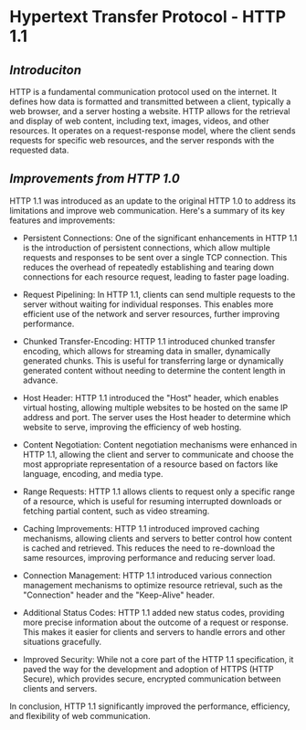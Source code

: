 
# **Hypertext Transfer Protocol - HTTP 1.1**

## *Introduciton*

HTTP is a fundamental communication protocol used on the internet. It defines how data is formatted and transmitted between a client, typically a web browser, and a server hosting a website. HTTP allows for the retrieval and display of web content, including text, images, videos, and other resources. It operates on a request-response model, where the client sends requests for specific web resources, and the server responds with the requested data.

## *Improvements from HTTP 1.0*

HTTP 1.1 was introduced as an update to the original HTTP 1.0 to address its limitations and improve web communication. Here's a summary of its key features and improvements:

- Persistent Connections: One of the significant enhancements in HTTP 1.1 is the introduction of persistent connections, which allow multiple requests and responses to be sent over a single TCP connection. This reduces the overhead of repeatedly establishing and tearing down connections for each resource request, leading to faster page loading.

- Request Pipelining: In HTTP 1.1, clients can send multiple requests to the server without waiting for individual responses. This enables more efficient use of the network and server resources, further improving performance.

- Chunked Transfer-Encoding: HTTP 1.1 introduced chunked transfer encoding, which allows for streaming data in smaller, dynamically generated chunks. This is useful for transferring large or dynamically generated content without needing to determine the content length in advance.

- Host Header: HTTP 1.1 introduced the "Host" header, which enables virtual hosting, allowing multiple websites to be hosted on the same IP address and port. The server uses the Host header to determine which website to serve, improving the efficiency of web hosting.

- Content Negotiation: Content negotiation mechanisms were enhanced in HTTP 1.1, allowing the client and server to communicate and choose the most appropriate representation of a resource based on factors like language, encoding, and media type.

- Range Requests: HTTP 1.1 allows clients to request only a specific range of a resource, which is useful for resuming interrupted downloads or fetching partial content, such as video streaming.

- Caching Improvements: HTTP 1.1 introduced improved caching mechanisms, allowing clients and servers to better control how content is cached and retrieved. This reduces the need to re-download the same resources, improving performance and reducing server load.

- Connection Management: HTTP 1.1 introduced various connection management mechanisms to optimize resource retrieval, such as the "Connection" header and the "Keep-Alive" header.

- Additional Status Codes: HTTP 1.1 added new status codes, providing more precise information about the outcome of a request or response. This makes it easier for clients and servers to handle errors and other situations gracefully.

- Improved Security: While not a core part of the HTTP 1.1 specification, it paved the way for the development and adoption of HTTPS (HTTP Secure), which provides secure, encrypted communication between clients and servers.

In conclusion, HTTP 1.1 significantly improved the performance, efficiency, and flexibility of web communication.
  
